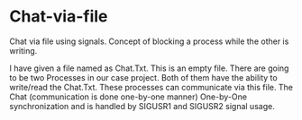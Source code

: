 # Chat-via-file
Chat via file using signals. Concept of blocking a process while the other is writing.

I have given a file named as Chat.Txt. This is an empty file. There are going to
be two Processes in our case project. Both of them have the ability to write/read
the Chat.Txt. These processes can communicate via this file.
The Chat (communication is done one-by-one manner) One-by-One synchronization
and is handled by SIGUSR1 and SIGUSR2 signal usage.
